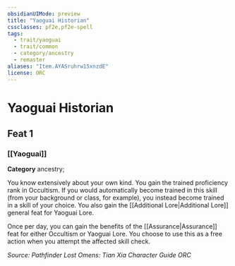 ```yaml
---
obsidianUIMode: preview
title: "Yaoguai Historian"
cssclasses: pf2e,pf2e-spell
tags:
  - trait/yaoguai
  - trait/common
  - category/ancestry
  - remaster
aliases: "Item.AYASruhrw15xnzdE"
license: ORC
---
```

# Yaoguai Historian
## Feat 1
### [[Yaoguai]]

**Category** ancestry; 




You know extensively about your own kind. You gain the trained proficiency rank in Occultism. If you would automatically become trained in this skill (from your background or class, for example), you instead become trained in a skill of your choice. You also gain the [[Additional Lore|Additional Lore]] general feat for Yaoguai Lore.

Once per day, you can gain the benefits of the [[Assurance|Assurance]] feat for either Occultism or Yaoguai Lore. You choose to use this as a free action when you attempt the affected skill check.

*Source: Pathfinder Lost Omens: Tian Xia Character Guide*
*ORC*